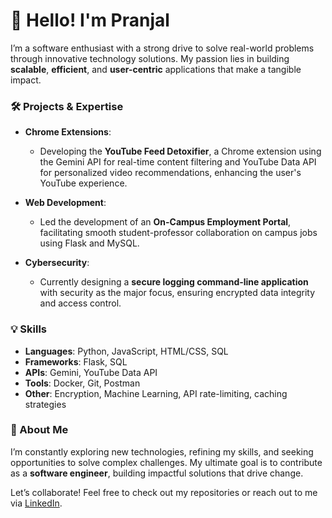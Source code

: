 # 👋 Hello! I'm Pranjal

I’m a software enthusiast with a strong drive to solve real-world problems through innovative technology solutions. My passion lies in building **scalable**, **efficient**, and **user-centric** applications that make a tangible impact.

### 🛠️ Projects & Expertise

- **Chrome Extensions**: 
  - Developing the **YouTube Feed Detoxifier**, a Chrome extension using the Gemini API for real-time content filtering and YouTube Data API for personalized video recommendations, enhancing the user's YouTube experience.
  
- **Web Development**: 
  - Led the development of an **On-Campus Employment Portal**, facilitating smooth student-professor collaboration on campus jobs using Flask and MySQL.

- **Cybersecurity**: 
  - Currently designing a **secure logging command-line application** with security as the major focus, ensuring encrypted data integrity and access control.

### 💡 Skills

- **Languages**: Python, JavaScript, HTML/CSS, SQL  
- **Frameworks**: Flask, SQL
- **APIs**: Gemini, YouTube Data API  
- **Tools**: Docker, Git, Postman  
- **Other**: Encryption, Machine Learning, API rate-limiting, caching strategies

### 🚀 About Me

I’m constantly exploring new technologies, refining my skills, and seeking opportunities to solve complex challenges. My ultimate goal is to contribute as a **software engineer**, building impactful solutions that drive change.

Let’s collaborate! Feel free to check out my repositories or reach out to me via [LinkedIn](www.linkedin.com/in/pranjal-8a9185246).

